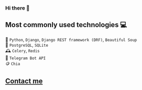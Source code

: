 ### Hi there 👋

<!--
**shamaevnn/shamaevnn** is a ✨ _special_ ✨ repository because its `README.md` (this file) appears on your GitHub profile.

Here are some ideas to get you started:

- 🔭 I’m currently working on ...
- 🌱 I’m currently learning ...
- 👯 I’m looking to collaborate on ...
- 🤔 I’m looking for help with ...
- 💬 Ask me about ...
- 📫 How to reach me: ...
- 😄 Pronouns: ...
- ⚡ Fun fact: ...
-->

## Most commonly used technologies 💻<br>
🐍 `Python`, `Django`, `Django REST framework (DRF)`, `Beautiful Soup` <br>
💾 `PostgreSQL`, `SQLite`<br>
🕰 `Celery`, `Redis`<br>
🤖 `Telegram Bot API`<br>
🪙 `Chia`<br>

## [Contact me](https://t.me/shamaevn/)
